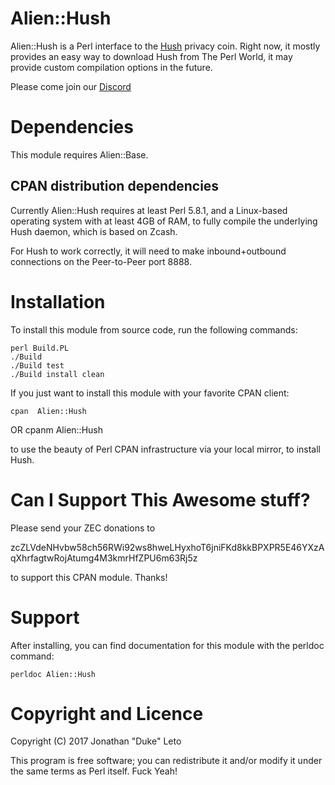 # Alien::Hush

Alien::Hush is a Perl interface to the [Hush](https://myhush.org) privacy coin.
Right now, it mostly provides an easy way to download Hush from The Perl World,
it may provide custom compilation options in the future.

Please come join our [Discord](https://discord.io/hush/)

# Dependencies

This module requires Alien::Base.

## CPAN distribution dependencies

Currently Alien::Hush requires at least Perl 5.8.1, and a Linux-based operating
system with at least 4GB of RAM, to fully compile the underlying Hush daemon,
which is based on Zcash.

For Hush to work correctly, it will need to make inbound+outbound connections
on the Peer-to-Peer port 8888.

# Installation

To install this module from source code, run the following commands:

    perl Build.PL
    ./Build
    ./Build test
    ./Build install clean

If you just want to install this module with your favorite CPAN client:

    cpan  Alien::Hush
OR
    cpanm Alien::Hush

to use the beauty of Perl CPAN infrastructure via your local mirror, to
install Hush.

# Can I Support This Awesome stuff?

Please send your ZEC donations to

zcZLVdeNHvbw58ch56RWi92ws8hweLHyxhoT6jniFKd8kkBPXPR5E46YXzAqXhrfagtwRojAtumg4M3kmrHfZPU6m63Rj5z

to support this CPAN module. Thanks!

# Support

After installing, you can find documentation for this module with the
perldoc command:

    perldoc Alien::Hush

# Copyright and Licence

Copyright (C) 2017 Jonathan "Duke" Leto

This program is free software; you can redistribute it and/or modify it
under the same terms as Perl itself. Fuck Yeah!

